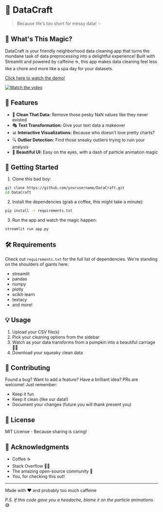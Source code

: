 # 🎨 DataCraft

> Because life's too short for messy data! ✨

## 🌟 What's This Magic?

DataCraft is your friendly neighborhood data cleaning app that turns the mundane task of data preprocessing into a delightful experience! Built with Streamlit and powered by caffeine ☕, this app makes data cleaning feel less like a chore and more like a spa day for your datasets.


[Click here to watch the demo!](https://youtu.be/89QsaznKHto?si=I2De55pnUcSNkGjb)

[![Watch the video](https://img.youtube.com/vi/89QsaznKHto/0.jpg)](https://www.youtube.com/watch?v=89QsaznKHto)
## 🎯 Features

- 🧹 **Clean That Data:** Remove those pesky NaN values like they never existed
- 🎭 **Text Transformation:** Give your text data a makeover
- 📊 **Interactive Visualizations:** Because who doesn't love pretty charts?
- 🔍 **Outlier Detection:** Find those sneaky outliers trying to ruin your analysis
- 🎨 **Beautiful UI:** Easy on the eyes, with a dash of particle animation magic

## 🚀 Getting Started

1. Clone this bad boy:
```bash
git clone https://github.com/yourusername/DataCraft.git
cd DataCraft
```

2. Install the dependencies (grab a coffee, this might take a minute):
```bash
pip install -r requirements.txt
```

3. Run the app and watch the magic happen:
```bash
streamlit run app.py
```

## 🛠️ Requirements

Check out `requirements.txt` for the full list of dependencies. We're standing on the shoulders of giants here:
- streamlit
- pandas
- numpy
- plotly
- scikit-learn
- textacy
- and more!

## 💡 Usage

1. Upload your CSV file(s)
2. Pick your cleaning options from the sidebar
3. Watch as your data transforms from a pumpkin into a beautiful carriage 🎃✨
4. Download your squeaky clean data

## 🤝 Contributing

Found a bug? Want to add a feature? Have a brilliant idea? PRs are welcome! Just remember:
- Keep it fun
- Keep it clean (like our data!)
- Document your changes (future you will thank present you)

## 📝 License

MIT License - Because sharing is caring! 

## 🙏 Acknowledgments

- Coffee ☕
- Stack Overflow 🦸‍♂️
- The amazing open-source community 🌟
- You, for checking this out! 

---

Made with ❤️ and probably too much caffeine 

*P.S. If this code gave you a headache, blame it on the particle animations* 😅 
